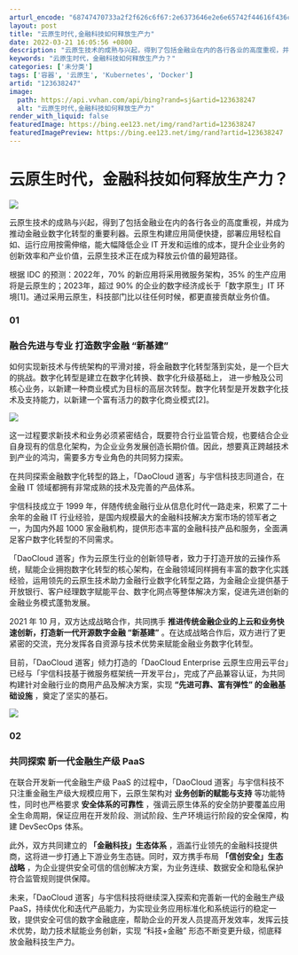 ```yaml
---
arturl_encode: "68747470733a2f2f626c6f67:2e6373646e2e6e65742f44616f436c6f75645f64616f6b652f:61727469636c652f64657461696c732f313233363338323437"
layout: post
title: "云原生时代,金融科技如何释放生产力"
date: 2022-03-21 16:05:56 +0800
description: "云原生技术的成熟与兴起，得到了包括金融业在内的各行各业的高度重视，并成为推动金融业数字化转型的重要利"
keywords: "云原生时代，金融科技如何释放生产力？"
categories: ['未分类']
tags: ['容器', '云原生', 'Kubernetes', 'Docker']
artid: "123638247"
image:
  path: https://api.vvhan.com/api/bing?rand=sj&artid=123638247
  alt: "云原生时代,金融科技如何释放生产力"
render_with_liquid: false
featuredImage: https://bing.ee123.net/img/rand?artid=123638247
featuredImagePreview: https://bing.ee123.net/img/rand?artid=123638247
---
```


# 云原生时代，金融科技如何释放生产力？

![](https://i-blog.csdnimg.cn/blog_migrate/b79810d6e4d859e94a0395c38fdd6d80.png)

云原生技术的成熟与兴起，得到了包括金融业在内的各行各业的高度重视，并成为推动金融业数字化转型的重要利器。云原生构建应用简便快捷，部署应用轻松自如、运行应用按需伸缩，能大幅降低企业 IT 开发和运维的成本，提升企业业务的创新效率和产业价值，云原生技术正在成为释放云价值的最短路径。

根据 IDC 的预测：2022年，70% 的新应用将采用微服务架构，35% 的生产应用将是云原生的；2023年，超过 90% 的企业的数字经济成长于「数字原生」IT 环境[1]。通过采用云原生，科技部门比以往任何时候，都更直接贡献业务价值。

### **01**

### **融合先进与专业 打造数字金融 “新基建”**

如何实现新技术与传统架构的平滑对接，将金融数字化转型落到实处，是一个巨大的挑战。数字化转型是建立在数字化转换、数字化升级基础上， 进一步触及公司核心业务，以新建一种商业模式为目标的高层次转型。数字化转型是开发数字化技术及支持能力，以新建一个富有活力的数字化商业模式[2]。

![](https://i-blog.csdnimg.cn/blog_migrate/8da2b11a987a51147ef909681ed11b8a.png)

这一过程要求新技术和业务必须紧密结合，既要符合行业监管合规，也要结合企业自身现有的信息化架构，为企业业务发展创造长期价值。因此，想要真正跨越技术到产业的鸿沟，需要多方专业角色的共同努力探索。

在共同探索金融数字化转型的路上，「DaoCloud 道客」与宇信科技志同道合，在金融 IT 领域都拥有非常成熟的技术及完善的产品体系。

宇信科技成立于 1999 年，伴随传统金融行业从信息化时代一路走来，积累了二十余年的金融 IT 行业经验，是国内规模最大的金融科技解决方案市场的领军者之一，为国内外超 1000 家金融机构，提供形态丰富的金融科技产品和服务，全面满足客户数字化转型的不同需求。

「DaoCloud 道客」作为云原生行业的创新领导者，致力于打造开放的云操作系统，赋能企业拥抱数字化转型的核心架构，在金融领域同样拥有丰富的数字化实践经验，运用领先的云原生技术助力金融行业数字化转型之路，为金融企业提供基于开放银行、客户经理数字赋能平台、数字化网点等整体解决方案，促进先进创新的金融业务模式蓬勃发展。

2021 年 10 月，双方达成战略合作，共同携手
**推进传统金融企业的上云和业务快速创新，打造新一代开源数字金融 “新基建”**
。在达成战略合作后，双方进行了更紧密的交流，充分发挥各自资源与技术优势来赋能金融业务数字化转型。

目前，「DaoCloud 道客」倾力打造的「DaoCloud Enterprise 云原生应用云平台」已经与「宇信科技基于微服务框架统一开发平台」，完成了产品兼容认证，为共同构建针对金融行业的商用产品及解决方案，实现
**“先进可靠、富有弹性” 的金融基础设施**
，奠定了坚实的基石。

![](https://i-blog.csdnimg.cn/blog_migrate/3d40ced2fd3903364d39fb5f30adfe4e.png)

### **02**

### **共同探索 新一代金融生产级 PaaS**

在联合开发新一代金融生产级 PaaS 的过程中，「DaoCloud 道客」与宇信科技不只注重金融生产级大规模应用下，云原生架构对
**业务创新的赋能与支持**
等功能特性，同时也严格要求
**安全体系的可靠性**
，强调云原生体系的安全防护要覆盖应用全生命周期，保证应用在开发阶段、测试阶段、生产环境运行阶段的安全保障，构建 DevSecOps 体系。

此外，双方共同建立的
**「金融科技」生态体系**
，涵盖行业领先的金融科技提供商，这将进一步打通上下游业务生态链。同时，双方携手布局
**「信创安全」生态战略**
，为企业提供安全可信的信创解决方案，为业务连续、数据安全和隐私保护符合监管规则提供保障。

未来，「DaoCloud 道客」与宇信科技将继续深入探索和完善新一代的金融生产级 PaaS，持续优化和迭代产品能力，为实现业务应用标准化和系统运行的稳定一致，提供安全可信的数字金融底座，帮助企业的开发人员提高开发效率，发挥云技术优势，助力技术赋能业务创新，实现 “科技+金融” 形态不断变更升级，彻底释放金融科技生产力。